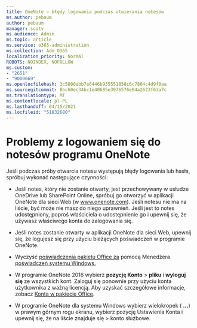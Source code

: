 ```yaml
---
title: OneNote — błędy logowania podczas otwierania notesów
ms.author: pebaum
author: pebaum
manager: scotv
ms.audience: Admin
ms.topic: article
ms.service: o365-administration
ms.collection: Adm_O365
localization_priority: Normal
ROBOTS: NOINDEX, NOFOLLOW
ms.custom:
- "2651"
- "9000669"
ms.openlocfilehash: 3c5800abb7e6446b935551858c6c7864c4d9f0aa
ms.sourcegitcommit: 8bc60ec34bc1e40685e3976576e04a2623f63a7c
ms.translationtype: MT
ms.contentlocale: pl-PL
ms.lasthandoff: 04/15/2021
ms.locfileid: "51832680"
---
```

# <a name="issues-signing-in-to-onenote-notebooks"></a>Problemy z logowaniem się do notesów programu OneNote

Jeśli podczas próby otwarcia notesu występują błędy logowania lub hasła, spróbuj wykonać następujące czynności:

- Jeśli notes, który nie zostanie otwarty, jest przechowywany w usłudze OneDrive lub SharePoint Online, spróbuj go otworzyć w aplikacji OneNote dla sieci Web (w www.onenote.com). Jeśli notesu nie ma na liście, być może nie masz do niego uprawnień. Jeśli jest to notes udostępniony, poproś właściciela o udostępnienie go i upewnij się, że używasz właściwego konta do zalogowania się.

- Jeśli notes zostanie otwarty w aplikacji OneNote dla sieci Web, upewnij się, że logujesz się przy użyciu bieżących poświadczeń w programie OneNote. 

- Wyczyść [poświadczenia pakietu Office za](https://docs.microsoft.com/office/troubleshoot/error-messages/another-account-already-signed-in#step-3-clear-cached-credentials-on-the-computer) pomocą Menedżera [poświadczeń systemu Windows.](https://support.microsoft.com/help/4026814/windows-accessing-credential-manager)

- W programie OneNote 2016 wybierz **pozycję Konto**  >  **pliku** i **wyloguj się** ze wszystkich kont. Zaloguj się ponownie przy użyciu konta użytkownika z ważną licencją. Aby uzyskać szczegółowe informacje, zobacz [Konta w pakiecie Office](https://support.office.com/article/accounts-in-office-628ea040-f265-49de-b986-be09c3ebf8a9).

- W programie OneNote dla systemu Windows wybierz wielokropek ( **...**) w prawym górnym rogu ekranu, wybierz pozycję Ustawienia Konta i upewnij się, że na liście znajduje się  >  konto służbowe.